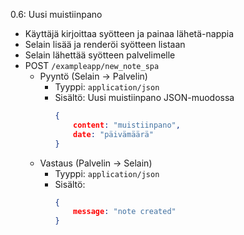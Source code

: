 0.6: Uusi muistiinpano

- Käyttäjä kirjoittaa syötteen ja painaa lähetä-nappia
- Selain lisää ja renderöi syötteen listaan
- Selain lähettää syötteen palvelimelle
- POST `/exampleapp/new_note_spa`
    - Pyyntö (Selain -> Palvelin)
        - Tyyppi: `application/json`
        - Sisältö: Uusi muistiinpano JSON-muodossa
            ```json
            {
                content: "muistiinpano", 
                date: "päivämäärä"
            }
            ```
    - Vastaus (Palvelin -> Selain)
        - Tyyppi: `application/json`
        - Sisältö: 
            ```json
            {
                message: "note created"
            }
            ```
